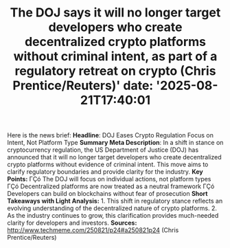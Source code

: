 ﻿---
title: "The DOJ says it will no longer target developers who create decentralized crypto platforms without criminal intent, as part of a regulatory retreat on crypto (Chris Prentice/Reuters)'
date: '2025-08-21T17:40:01"
category: "Markets"
summary: ""
slug: "the doj says it will no longer target developers who create "
source_urls:
  - "http://www.techmeme.com/250821/p24#a250821p24"
seo:
  title: "The DOJ says it will no longer target developers who create decentralized crypto platforms without criminal intent, as part of a regulatory retreat on crypto (Chris Prentice/Reuters) | Hash n Hedge'
  description: '"
  keywords: ["news", "markets", "brief"]
---
Here is the news brief:  **Headline**: DOJ Eases Crypto Regulation Focus on Intent, Not Platform Type  **Summary Meta Description**: In a shift in stance on cryptocurrency regulation, the US Department of Justice (DOJ) has announced that it will no longer target developers who create decentralized crypto platforms without evidence of criminal intent. This move aims to clarify regulatory boundaries and provide clarity for the industry.  **Key Points:**  ΓÇó The DOJ will focus on individual actions, not platform types ΓÇó Decentralized platforms are now treated as a neutral framework ΓÇó Developers can build on blockchains without fear of prosecution  **Short Takeaways with Light Analysis:**  1. This shift in regulatory stance reflects an evolving understanding of the decentralized nature of crypto platforms. 2. As the industry continues to grow, this clarification provides much-needed clarity for developers and investors.  **Sources:** http://www.techmeme.com/250821/p24#a250821p24 (Chris Prentice/Reuters) 
